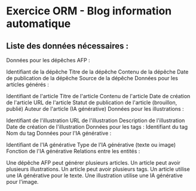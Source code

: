 # Exercice ORM - Blog information automatique

## Liste des données nécessaires :

Données pour les dépêches AFP :

 Identifiant de la dépêche
 Titre de la dépêche
 Contenu de la dépêche
 Date de publication de la dépêche
 Source de la dépêche
Données pour les articles générés :

 Identifiant de l'article
 Titre de l'article
 Contenu de l'article
 Date de création de l'article
 URL de l'article
 Statut de publication de l'article (brouillon, publié)
 Auteur de l'article (IA générative)
Données pour les illustrations :

 Identifiant de l'illustration
 URL de l'illustration
 Description de l'illustration
 Date de création de l'illustration
 Données pour les tags :
 Identifiant du tag
 Nom du tag
Données pour l'IA générative :

Identifiant de l'IA générative
Type de l'IA générative (texte ou image)
Fonction de l'IA générative
Relations entre les entités :

Une dépêche AFP peut générer plusieurs articles.
Un article peut avoir plusieurs illustrations.
Un article peut avoir plusieurs tags.
Un article utilise une IA générative pour le texte.
Une illustration utilise une IA générative pour l'image.
